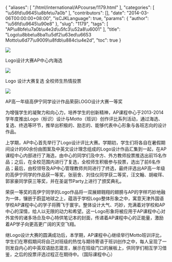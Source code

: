 {
    "aliases": [
        "/html/international/APcourse/1179.html"
    ],
    "categories": [
        "\u56fd\u9645\u8bfe\u7a0b"
    ],
    "contributors": [],
    "date": "2014-03-06T00:00:00+08:00",
    "isCJKLanguage": true,
    "params": {
        "author": "\u56fd\u9645\u90e8"
    },
    "slug": "1179",
    "tags": [
        "AP\u8bfe\u7a0b\u4e2d\u5fc3\u52a8\u6001"
    ],
    "title": "Logo\u8bbe\u8ba1\u5df2\u63ed\u6653  Motto\u6d77\u9009\u8fdb\u884c\u4e2d",
    "toc": true
}

![](https://cdn.tfls.online/mirror/full/69290d41bcbb8912785c5c6b8473362db0230081.jpg)




Logo设计大赛AP中心内海选




  





![](https://cdn.tfls.online/mirror/full/a66c9e555006bbe0e147bc21d2487c1ab82e57a5.jpg)




Logo 设计大赛复选 全校师生热情投票




![](https://cdn.tfls.online/mirror/full/62264a45f64c1c88f40c519349147d9155274e24.jpg)




AP高一年级高伊宁同学设计作品荣获LOGO设计大赛一等奖






为增强学生的凝聚力和向心力，培养学生的创新精神，AP课程中心于2013-2014学年度推出Logo（标识）设计与Motto（班训）创作评比系列活动，通过海选、复选、终选等环节，推举出积极的、励志的、能够代表中心形象与各班志向的设计作品。




上学期，AP中心首先举行了Logo设计评比大赛。学期初，学生们将各自在暑假期间设计的60余份由图案及中英文设计理念组成的Logo设计作品汇集到一起，在AP课程中心内部进行了海选，由中心的同学们及中方、外方教师投票推选出前15名作品；之后，在全校范围内进行了复选，全校师生积极参与投票，选出了前6名作品；最后，由校领导及AP中心管理教师共同进行了终选，最终评选出AP高一年级的高伊宁同学的作品获一等奖，张丽舍、刘佳仪同学获二等奖，汪文翰、胡峻珲、郭家豪同学获三等奖，并在圣诞节Party上进行了颁奖典礼。




荣获一等奖的高伊宁同学的Logo作品将一双展翅翱翔的翅膀与AP的字样巧妙地融为一体，镶嵌于蔚蓝地球之上，蕴涵于学校Logo整体形象之中，寓意天津外国语学校AP课程中心的学子将腾飞于寰宇。整体设计大气、巧妙，充满着对学校和AP中心的深情，给人以无限的动力和希望。这一Logo形象将被应用于AP课程中心对外宣传的诸多场合及中心特供笔记本的封面，传递着AP课程中心的正能量，激励着AP学子向更高更广阔的天空飞翔。 




继Logo设计大赛的圆满成功后，本学期，AP课程中心继续举行Motto班训评比，学生们在寒假期间将自己对班级的热忱与期待寄语于班训创作之中，每人呈现了一则发自内心的中英双语励志箴言，展示在班级门口的展板上，供同学们相互学习借鉴，之后的投票评选过程正在期待中。（国际课程中心）



  






  



